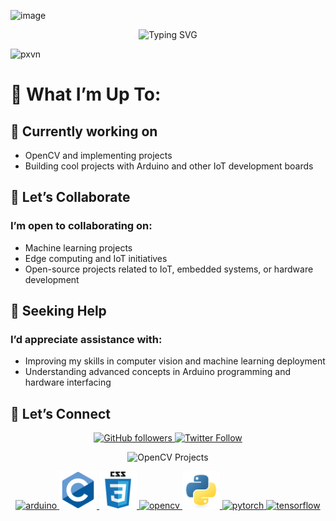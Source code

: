 ![image](https://github.com/pxvn/pxvn/assets/161462414/cb8917b8-f6ca-49b0-aa74-45ba52aa9d72)

<p align="center"><img src="https://readme-typing-svg.demolab.com?font=Fira+Code&weight=800&size=15&duration=3500&pause=2000&color=3CA45F&center=true&random=false&width=500&height=60&lines=++++++++++++++++Passionate+devloper+form+india" alt="Typing SVG" /></p>

<p align="left"> <img src="https://komarev.com/ghpvc/?username=pxvn&label=Profile%20views&color=0e75b6&style=flat" alt="pxvn" /> </p>

# 🚀 What I’m Up To:

## 🔭 Currently working on
- OpenCV and implementing projects
- Building cool projects with Arduino and other IoT development boards

## 👯 Let’s Collaborate
### I’m open to collaborating on:
- Machine learning projects
- Edge computing and IoT initiatives
- Open-source projects related to IoT, embedded systems, or hardware development

## 🤝 Seeking Help
### I’d appreciate assistance with:
- Improving my skills in computer vision and machine learning deployment
- Understanding advanced concepts in Arduino programming and hardware interfacing

## 💬 Let’s Connect

<p align="center">
  <a href="https://github.com/pxvn">
    <img src="https://img.shields.io/github/followers/pxvn?style=social" alt="GitHub followers">
  </a>
  <a href="https://twitter.com/pxvn">
    <img src="https://img.shields.io/twitter/follow/pxvn?style=social" alt="Twitter Follow">
  </a>
</p>

<!-- Add Animated GIF -->
<p align="center">
  <img src="https://media.giphy.com/media/USV0ym3bVWQJJmNu3N/giphy.gif" alt="OpenCV Projects" />
</p>


<p align="center">
  <a href="https://www.arduino.cc/" target="_blank" rel="noreferrer">
    <img src="https://cdn.worldvectorlogo.com/logos/arduino-1.svg" alt="arduino" width="60" height="60"/>
  </a>
  <a href="https://www.cprogramming.com/" target="_blank" rel="noreferrer">
    <img src="https://raw.githubusercontent.com/devicons/devicon/master/icons/c/c-original.svg" alt="c" width="60" height="60"/>
  </a>
  <a href="https://www.w3schools.com/css/" target="_blank" rel="noreferrer">
    <img src="https://raw.githubusercontent.com/devicons/devicon/master/icons/css3/css3-original-wordmark.svg" alt="css3" width="60" height="60"/>
  </a>
  <a href="https://opencv.org/" target="_blank" rel="noreferrer">
    <img src="https://www.vectorlogo.zone/logos/opencv/opencv-icon.svg" alt="opencv" width="60" height="60"/>
  </a>
  <a href="https://www.python.org" target="_blank" rel="noreferrer">
    <img src="https://raw.githubusercontent.com/devicons/devicon/master/icons/python/python-original.svg" alt="python" width="60" height="60"/>
  </a>
  <a href="https://pytorch.org/" target="_blank" rel="noreferrer">
    <img src="https://www.vectorlogo.zone/logos/pytorch/pytorch-icon.svg" alt="pytorch" width="60" height="60"/>
  </a>
  <a href="https://www.tensorflow.org" target="_blank" rel="noreferrer">
    <img src="https://www.vectorlogo.zone/logos/tensorflow/tensorflow-icon.svg" alt="tensorflow" width="60" height="60"/>
  </a>
</p>

<!---

<div style="text-align: center;">
    <p>&nbsp;<img src="https://github-readme-stats.vercel.app/api?username=pxvn&show_icons=true&locale=en" alt="pxvn" /></p>

    <p><img src="https://github-readme-streak-stats.herokuapp.com/?user=pxvn&" alt="pxvn" /></p>
</div>
pxvn/pxvn, a ✨ special ✨ repository 

29.4.24
--->
 
